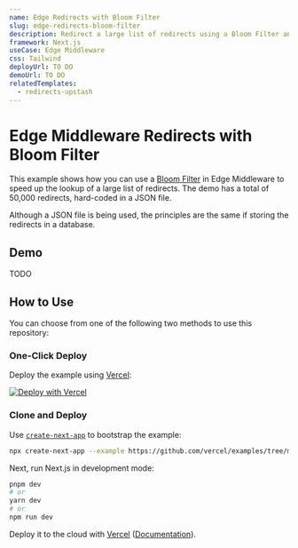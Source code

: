```yaml
---
name: Edge Redirects with Bloom Filter
slug: edge-redirects-bloom-filter
description: Redirect a large list of redirects using a Bloom Filter and Edge Middleware.
framework: Next.js
useCase: Edge Middleware
css: Tailwind
deployUrl: TO DO
demoUrl: TO DO
relatedTemplates:
  - redirects-upstash
---
```


# Edge Middleware Redirects with Bloom Filter

This example shows how you can use a [Bloom Filter](https://en.wikipedia.org/wiki/Bloom_filter) in Edge Middleware to speed up the lookup of a large list of redirects. The demo has a total of 50,000 redirects, hard-coded in a JSON file.

Although a JSON file is being used, the principles are the same if storing the redirects in a database.

## Demo

TODO

## How to Use

You can choose from one of the following two methods to use this repository:

### One-Click Deploy

Deploy the example using [Vercel](https://vercel.com?utm_source=github&utm_medium=readme):

[![Deploy with Vercel](https://vercel.com/button)](https://vercel.com/new/clone?repository-url=TODO)

### Clone and Deploy

Use [`create-next-app`](https://nextjs.org/docs/app/api-reference/create-next-app) to bootstrap the example:

```bash
npx create-next-app --example https://github.com/vercel/examples/tree/main/edge-middleware/redirects-upstash redirects-bloom-filter
```

Next, run Next.js in development mode:

```bash
pnpm dev
# or
yarn dev
# or
npm run dev
```

Deploy it to the cloud with [Vercel](https://vercel.com/new?utm_source=github&utm_medium=readme&utm_campaign=edge-middleware-eap) ([Documentation](https://nextjs.org/docs/deployment)).
